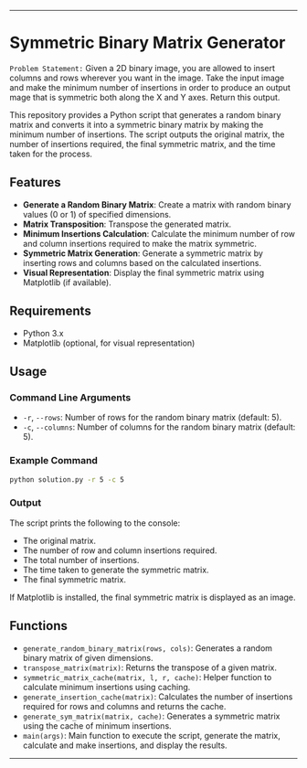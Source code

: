 
---

# Symmetric Binary Matrix Generator

`Problem Statement:` Given a 2D binary image, you are allowed to insert columns and rows wherever you want in the image. Take the input image and make the minimum number of insertions in order to produce an output mage that is symmetric both along the X and Y axes. Return this output.

This repository provides a Python script that generates a random binary matrix and converts it into a symmetric binary matrix by making the minimum number of insertions. The script outputs the original matrix, the number of insertions required, the final symmetric matrix, and the time taken for the process.

## Features

- **Generate a Random Binary Matrix**: Create a matrix with random binary values (0 or 1) of specified dimensions.
- **Matrix Transposition**: Transpose the generated matrix.
- **Minimum Insertions Calculation**: Calculate the minimum number of row and column insertions required to make the matrix symmetric.
- **Symmetric Matrix Generation**: Generate a symmetric matrix by inserting rows and columns based on the calculated insertions.
- **Visual Representation**: Display the final symmetric matrix using Matplotlib (if available).

## Requirements

- Python 3.x
- Matplotlib (optional, for visual representation)

## Usage

### Command Line Arguments

- `-r`, `--rows`: Number of rows for the random binary matrix (default: 5).
- `-c`, `--columns`: Number of columns for the random binary matrix (default: 5).

### Example Command

```bash
python solution.py -r 5 -c 5
```

### Output

The script prints the following to the console:
- The original matrix.
- The number of row and column insertions required.
- The total number of insertions.
- The time taken to generate the symmetric matrix.
- The final symmetric matrix.

If Matplotlib is installed, the final symmetric matrix is displayed as an image.

## Functions

- `generate_random_binary_matrix(rows, cols)`: Generates a random binary matrix of given dimensions.
- `transpose_matrix(matrix)`: Returns the transpose of a given matrix.
- `symmetric_matrix_cache(matrix, l, r, cache)`: Helper function to calculate minimum insertions using caching.
- `generate_insertion_cache(matrix)`: Calculates the number of insertions required for rows and columns and returns the cache.
- `generate_sym_matrix(matrix, cache)`: Generates a symmetric matrix using the cache of minimum insertions.
- `main(args)`: Main function to execute the script, generate the matrix, calculate and make insertions, and display the results.

---
